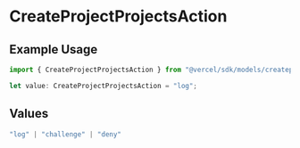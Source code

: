 # CreateProjectProjectsAction

## Example Usage

```typescript
import { CreateProjectProjectsAction } from "@vercel/sdk/models/createprojectop.js";

let value: CreateProjectProjectsAction = "log";
```

## Values

```typescript
"log" | "challenge" | "deny"
```